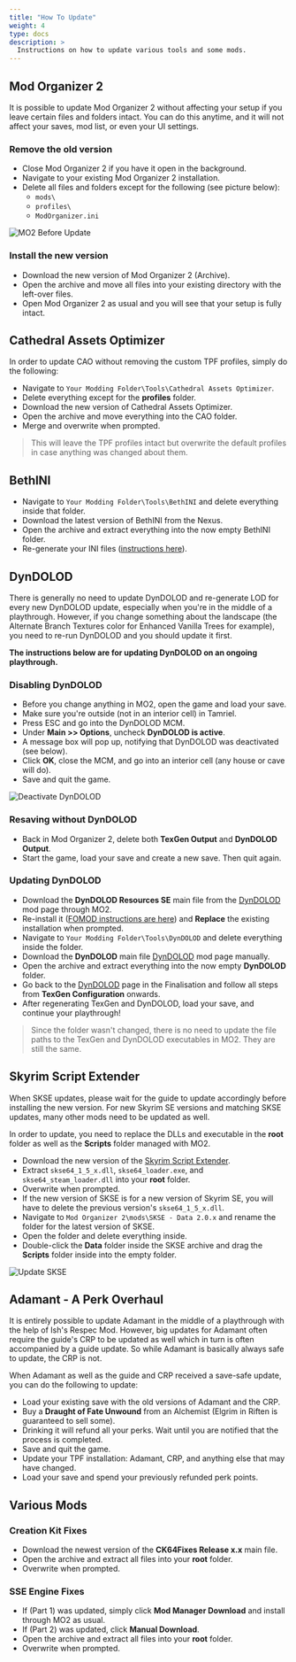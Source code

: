 ```yaml
---
title: "How To Update"
weight: 4
type: docs
description: >
  Instructions on how to update various tools and some mods.
---
```


## Mod Organizer 2

It is possible to update Mod Organizer 2 without affecting your setup if you leave certain files and folders intact. You can do this anytime, and it will not affect your saves, mod list, or even your UI settings.

### Remove the old version

- Close Mod Organizer 2 if you have it open in the background.
- Navigate to your existing Mod Organizer 2 installation.
- Delete all files and folders except for the following (see picture below):
  - `mods\`
  - `profiles\`
  - `ModOrganizer.ini`

![MO2 Before Update](/Pictures/skyrim-se/guide-resources/mo2-before-update.png)

### Install the new version

- Download the new version of Mod Organizer 2 (Archive).
- Open the archive and move all files into your existing directory with the left-over files.
- Open Mod Organizer 2 as usual and you will see that your setup is fully intact.

## Cathedral Assets Optimizer

In order to update CAO without removing the custom TPF profiles, simply do the following:

- Navigate to `Your Modding Folder\Tools\Cathedral Assets Optimizer`.
- Delete everything except for the **profiles** folder.
- Download the new version of Cathedral Assets Optimizer.
- Open the archive and move everything into the CAO folder.
- Merge and overwrite when prompted.

> This will leave the TPF profiles intact but overwrite the default profiles in case anything was changed about them.

## BethINI

- Navigate to `Your Modding Folder\Tools\BethINI` and delete everything inside that folder.
- Download the latest version of BethINI from the Nexus.
- Open the archive and extract everything into the now empty BethINI folder.
- Re-generate your INI files ([instructions here](/skyrim-se/guide-resources/various-tutorials/)).

## DynDOLOD

There is generally no need to update DynDOLOD and re-generate LOD for every new DynDOLOD update, especially when you're in the middle of a playthrough. However, if you change something about the landscape (the Alternate Branch Textures color for Enhanced Vanilla Trees for example), you need to re-run DynDOLOD and you should update it first.

**The instructions below are for updating DynDOLOD on an ongoing playthrough.**

### Disabling DynDOLOD

- Before you change anything in MO2, open the game and load your save.
- Make sure you're outside (not in an interior cell) in Tamriel.
- Press ESC and go into the DynDOLOD MCM.
- Under **Main >> Options**, uncheck **DynDOLOD is active**.
- A message box will pop up, notifying that DynDOLOD was deactivated (see below).
- Click **OK**, close the MCM, and go into an interior cell (any house or cave will do).
- Save and quit the game.

![Deactivate DynDOLOD](/Pictures/skyrim-se/guide-resources/deactivate-dyndolod.png)

### Resaving without DynDOLOD

- Back in Mod Organizer 2, delete both **TexGen Output** and **DynDOLOD Output**.
- Start the game, load your save and create a new save. Then quit again.

### Updating DynDOLOD

- Download the **DynDOLOD Resources SE** main file from the [DynDOLOD](https://www.nexusmods.com/skyrimspecialedition/mods/32382?tab=files) mod page through MO2.
- Re-install it ([FOMOD instructions are here](/skyrim-se/mod-installation/06-graphics-baseline/)) and **Replace** the existing installation when prompted.
- Navigate to `Your Modding Folder\Tools\DynDOLOD` and delete everything inside the folder.
- Download the **DynDOLOD** main file [DynDOLOD](https://www.nexusmods.com/skyrimspecialedition/mods/32382?tab=files) mod page manually.
- Open the archive and extract everything into the now empty **DynDOLOD** folder.
- Go back to the [DynDOLOD](/skyrim-se/finalisation/04-dyndolod/) page in the Finalisation and follow all steps from **TexGen Configuration** onwards.
- After regenerating TexGen and DynDOLOD, load your save, and continue your playthrough!

> Since the folder wasn't changed, there is no need to update the file paths to the TexGen and DynDOLOD executables in MO2. They are still the same.

## Skyrim Script Extender

When SKSE updates, please wait for the guide to update accordingly before installing the new version. For new Skyrim SE versions and matching SKSE updates, many other mods need to be updated as well.

In order to update, you need to replace the DLLs and executable in the **root** folder as well as the **Scripts** folder managed with MO2.

- Download the new version of the [Skyrim Script Extender](https://skse.silverlock.org/).
- Extract `skse64_1_5_x.dll`, `skse64_loader.exe`, and `skse64_steam_loader.dll` into your **root** folder.
- Overwrite when prompted.
- If the new version of SKSE is for a new version of Skyrim SE, you will have to delete the previous version's `skse64_1_5_x.dll`.
- Navigate to `Mod Organizer 2\mods\SKSE - Data 2.0.x` and rename the folder for the latest version of SKSE.
- Open the folder and delete everything inside.
- Double-click the **Data** folder inside the SKSE archive and drag the **Scripts** folder inside into the empty folder.

![Update SKSE](/Pictures/skyrim-se/guide-resources/update-skse.png)

## Adamant - A Perk Overhaul

It is entirely possible to update Adamant in the middle of a playthrough with the help of Ish's Respec Mod. However, big updates for Adamant often require the guide's CRP to be updated as well which in turn is often accompanied by a guide update. So while Adamant is basically always safe to update, the CRP is not.

When Adamant as well as the guide and CRP received a save-safe update, you can do the following to update:

- Load your existing save with the old versions of Adamant and the CRP.
- Buy a **Draught of Fate Unwound** from an Alchemist (Elgrim in Riften is guaranteed to sell some).
- Drinking it will refund all your perks. Wait until you are notified that the process is completed.
- Save and quit the game.
- Update your TPF installation: Adamant, CRP, and anything else that may have changed.
- Load your save and spend your previously refunded perk points.

## Various Mods

### Creation Kit Fixes

- Download the newest version of the **CK64Fixes Release x.x** main file.
- Open the archive and extract all files into your **root** folder.
- Overwrite when prompted.

### SSE Engine Fixes

- If (Part 1) was updated, simply click **Mod Manager Download** and install through MO2 as usual.
- If (Part 2) was updated, click **Manual Download**.
- Open the archive and extract all files into your **root** folder.
- Overwrite when prompted.